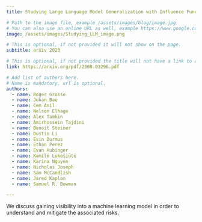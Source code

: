 ```yaml
---
title: Studying Large Language Model Generalization with Influence Functions

# Path to the image file, example /assets/images/blog/image.jpg
# You can also use an online URL as well, example https://www.google.com/image.jpg
image: /assets/images/Studying_LLM_image.png

# This is optional, if not provided it will not show on the page.
subtitle: arXiv 2023

# This is optional, if not provided the title will not have a link to anywhere
link: https://arxiv.org/pdf/2308.03296.pdf

# Add list of authors here.
# Name is mandatory, url is optional.
authors:
  - name: Roger Grosse
  - name: Juhan Bae
  - name: Cem Anil
  - name: Nelson Elhage
  - name: Alex Tamkin
  - name: Amirhossein Tajdini
  - name: Benoit Steiner
  - name: Dustin Li
  - name: Esin Durmus
  - name: Ethan Perez
  - name: Evan Hubinger
  - name: Kamilė Lukošiūtė
  - name: Karina Nguyen
  - name: Nicholas Joseph
  - name: Sam McCandlish
  - name: Jared Kaplan
  - name: Samuel R. Bowman

---
```


<!--Abstract-->

We discuss gaining visibility into a machine learning model in order to understand and mitigate the associated risks.
